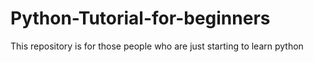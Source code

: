 # Python-Tutorial-for-beginners
This repository is for those people who are just starting to learn python
